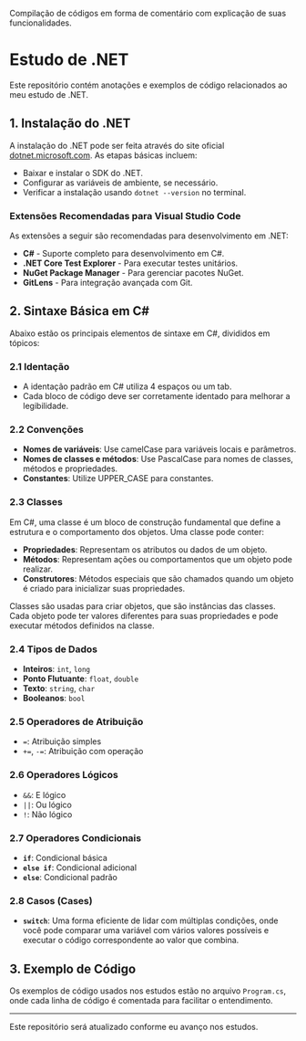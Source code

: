 
Compilação de códigos em forma de comentário com explicação de suas funcionalidades.

# Estudo de .NET

Este repositório contém anotações e exemplos de código relacionados ao meu estudo de .NET.

## 1. Instalação do .NET

A instalação do .NET pode ser feita através do site oficial [dotnet.microsoft.com](https://dotnet.microsoft.com/). As etapas básicas incluem:

- Baixar e instalar o SDK do .NET.
- Configurar as variáveis de ambiente, se necessário.
- Verificar a instalação usando `dotnet --version` no terminal.

### Extensões Recomendadas para Visual Studio Code

As extensões a seguir são recomendadas para desenvolvimento em .NET:

- **C#** - Suporte completo para desenvolvimento em C#.
- **.NET Core Test Explorer** - Para executar testes unitários.
- **NuGet Package Manager** - Para gerenciar pacotes NuGet.
- **GitLens** - Para integração avançada com Git.

## 2. Sintaxe Básica em C#

Abaixo estão os principais elementos de sintaxe em C#, divididos em tópicos:

### 2.1 Identação

- A identação padrão em C# utiliza 4 espaços ou um tab.
- Cada bloco de código deve ser corretamente identado para melhorar a legibilidade.

### 2.2 Convenções

- **Nomes de variáveis**: Use camelCase para variáveis locais e parâmetros.
- **Nomes de classes e métodos**: Use PascalCase para nomes de classes, métodos e propriedades.
- **Constantes**: Utilize UPPER_CASE para constantes.

### 2.3 Classes

Em C#, uma classe é um bloco de construção fundamental que define a estrutura e o comportamento dos objetos. Uma classe pode conter:

- **Propriedades**: Representam os atributos ou dados de um objeto.
- **Métodos**: Representam ações ou comportamentos que um objeto pode realizar.
- **Construtores**: Métodos especiais que são chamados quando um objeto é criado para inicializar suas propriedades.

Classes são usadas para criar objetos, que são instâncias das classes. Cada objeto pode ter valores diferentes para suas propriedades e pode executar métodos definidos na classe.

### 2.4 Tipos de Dados

- **Inteiros**: `int`, `long`
- **Ponto Flutuante**: `float`, `double`
- **Texto**: `string`, `char`
- **Booleanos**: `bool`

### 2.5 Operadores de Atribuição

- `=`: Atribuição simples
- `+=`, `-=`: Atribuição com operação

### 2.6 Operadores Lógicos

- `&&`: E lógico
- `||`: Ou lógico
- `!`: Não lógico

### 2.7 Operadores Condicionais

- **`if`**: Condicional básica
- **`else if`**: Condicional adicional
- **`else`**: Condicional padrão

### 2.8 Casos (Cases)

- **`switch`**: Uma forma eficiente de lidar com múltiplas condições, onde você pode comparar uma variável com vários valores possíveis e executar o código correspondente ao valor que combina.

## 3. Exemplo de Código

Os exemplos de código usados nos estudos estão no arquivo `Program.cs`, onde cada linha de código é comentada para facilitar o entendimento.

---

Este repositório será atualizado conforme eu avanço nos estudos.
